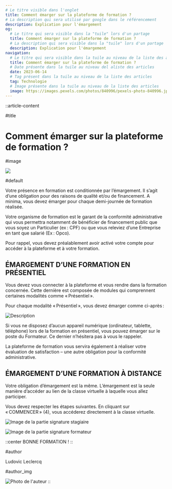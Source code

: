 ```yaml
---
# Le titre visible dans l'onglet
title: Comment émarger sur la plateforme de formation ?
# La description qui sera utilisé par google dans le référencement
description: Explication pour l'émargement
og:
  # Le titre qui sera visible dans la "tuile" lors d'un partage
  title: Comment émarger sur la plateforme de formation ?
  # La description qui sera visible dans la "tuile" lors d'un partage
  description: Explication pour l'émargement
navigation:
  # Le titre qui sera visible dans la tuile au niveau de la liste des articles
  title: Comment émarger sur la plateforme de formation ?
  # Date présente dans la tuile au niveau del aliste des articles
  date: 2023-06-14
  # Tag présent dans la tuile au niveau de la liste des articles
  tag: Technologie
  # Image présente dans la tuile au niveau de la liste des articles
  image: https://images.pexels.com/photos/840996/pexels-photo-840996.jpeg?auto=compress&cs=tinysrgb&w=1260&h=750&dpr=1
---
```


::article-content

#title
<!-- Le titre de l'article au format :  -->
# Comment émarger sur la plateforme de formation ?

#image
<!-- Image de l'article au format -->
![](https://images.pexels.com/photos/840996/pexels-photo-840996.jpeg?auto=compress&cs=tinysrgb&w=1260&h=750&dpr=1)

#default
<!-- Le texte de l'article -->
Votre présence en formation est conditionnée par l’émargement. Il s’agit d’une obligation pour des raisons de qualité et/ou de financement. A minima, vous devez émarger pour chaque demi-journée de formation réalisée.  

Votre organisme de formation est le garant de la conformité administrative qui vous permettra notamment de bénéficier de financement public que vous soyez un Particulier (ex : CPF) ou que vous releviez d’une Entreprise en tant que salarié (Ex : Opco).  

Pour rappel, vous devez préalablement avoir activé votre compte pour accéder à la plateforme et à votre formation.  


## ÉMARGEMENT D’UNE FORMATION EN PRÉSENTIEL 

Vous devez vous connecter à la plateforme et vous rendre dans la formation concernée. Cette dernière est composée de modules qui comprennent certaines modalités comme « Présentiel ».  

Pour chaque modalité « Présentiel », vous devez émarger comme ci-après :  

![Description](/images/signature1.webp)

Si vous ne disposez d’aucun appareil numérique (ordinateur, tablette, téléphone) lors de la formation en présentiel, vous pouvez émarger sur le poste du Formateur. Ce dernier n’hésitera pas à vous le rappeler.  

La plateforme de formation vous servira également à réaliser votre évaluation de satisfaction – une autre obligation pour la conformité administrative.  

 
## ÉMARGEMENT D’UNE FORMATION À DISTANCE 

Votre obligation d’émargement est la même. L’émargement est la seule manière d’accéder au lien de la classe virtuelle à laquelle vous allez participer.  

Vous devez respecter les étapes suivantes. En cliquant sur « COMMENCER » (4), vous accéderez directement à la classe virtuelle. 

![Image de la partie signature stagiaire ](/images/signature2.webp)

![Image de la partie signature formateur ](/images/signature3.webp)

::center
BONNE FORMATION !
:: 

#author
<!-- Le nom de l'auteur -->
Ludovic Leclercq

#author_img
<!-- La photo de l'auteur au format : -->
![Photo de l'auteur](/photos/ludovic.webp)
::

